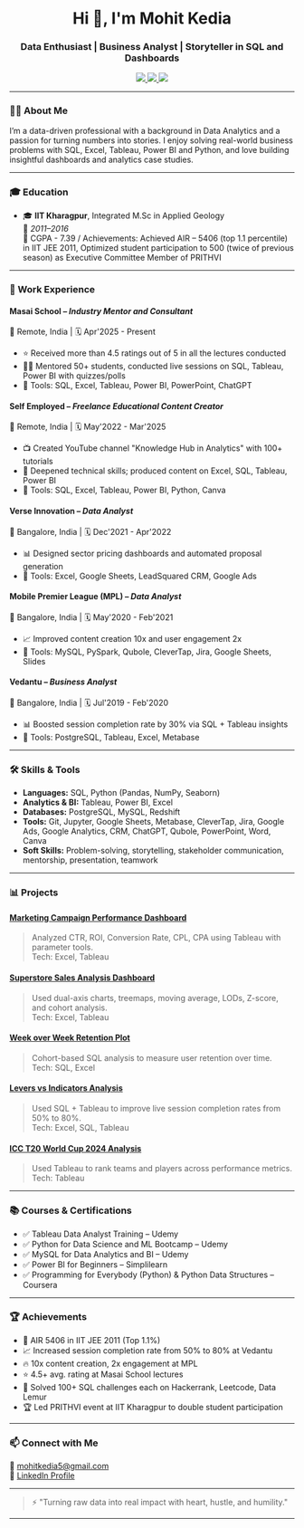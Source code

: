 

<h1 align="center">Hi 👋, I'm Mohit Kedia</h1>
<h3 align="center">Data Enthusiast | Business Analyst | Storyteller in SQL and Dashboards</h3>

<p align="center">
  <a href="https://www.linkedin.com/in/mohitkedia5/" target="_blank">
    <img src="https://img.shields.io/badge/LinkedIn-blue?logo=linkedin&logoColor=white" />
  </a>
  <a href="mailto:mohitkedia5@gmail.com">
    <img src="https://img.shields.io/badge/Gmail-red?logo=gmail&logoColor=white" />
  </a>
  <a href="/resume.pdf" target="_blank"> 
    <img src="https://img.shields.io/badge/Resume-PDF-blue" />
  </a>
</p>

---

### 👨‍💻 About Me

I’m a data-driven professional with a background in Data Analytics and a passion for turning numbers into stories. I enjoy solving real-world business problems with SQL, Excel, Tableau, Power BI and Python, and love building insightful dashboards and analytics case studies.

---

### 🎓 Education

- 🎓 **IIT Kharagpur**, Integrated M.Sc in Applied Geology  
  📅 *2011–2016*  
  🔹 CGPA - 7.39 / Achievements: Achieved AIR – 5406 (top 1.1 percentile) in IIT JEE 2011, Optimized student participation to 500 (twice of previous season) as Executive Committee Member of PRITHVI

---

### 💼 Work Experience

#### **Masai School** – *Industry Mentor and Consultant*  
📍 Remote, India | 🗓️ Apr'2025 - Present  
- ⭐ Received more than 4.5 ratings out of 5 in all the lectures conducted  
- 🧑‍🏫 Mentored 50+ students, conducted live sessions on SQL, Tableau, Power BI with quizzes/polls  
- 🧰 Tools: SQL, Excel, Tableau, Power BI, PowerPoint, ChatGPT

#### **Self Employed** – *Freelance Educational Content Creator*  
📍 Remote, India | 🗓️ May'2022 - Mar'2025  
- 📺 Created YouTube channel "Knowledge Hub in Analytics" with 100+ tutorials  
- 🚀 Deepened technical skills; produced content on Excel, SQL, Tableau, Power BI  
- 🧰 Tools: SQL, Excel, Tableau, Power BI, Python, Canva

#### **Verse Innovation** – *Data Analyst*  
📍 Bangalore, India | 🗓️ Dec'2021 - Apr'2022  
- 📊 Designed sector pricing dashboards and automated proposal generation  
- 🧰 Tools: Excel, Google Sheets, LeadSquared CRM, Google Ads

#### **Mobile Premier League (MPL)** – *Data Analyst*  
📍 Bangalore, India | 🗓️ May'2020 - Feb'2021  
- 📈 Improved content creation 10x and user engagement 2x  
- 🧰 Tools: MySQL, PySpark, Qubole, CleverTap, Jira, Google Sheets, Slides

#### **Vedantu** – *Business Analyst*  
📍 Bangalore, India | 🗓️ Jul'2019 - Feb'2020  
- 📊 Boosted session completion rate by 30% via SQL + Tableau insights  
- 🧰 Tools: PostgreSQL, Tableau, Excel, Metabase

---

### 🛠 Skills & Tools

- **Languages:** SQL, Python (Pandas, NumPy, Seaborn)  
- **Analytics & BI:** Tableau, Power BI, Excel  
- **Databases:** PostgreSQL, MySQL, Redshift  
- **Tools:** Git, Jupyter, Google Sheets, Metabase, CleverTap, Jira, Google Ads, Google Analytics, CRM, ChatGPT, Qubole, PowerPoint, Word, Canva  
- **Soft Skills:** Problem-solving, storytelling, stakeholder communication, mentorship, presentation, teamwork

---

### 📊 Projects

#### [Marketing Campaign Performance Dashboard](https://github.com/MohitKedia/Marketing-Campaign-Performance)
> Analyzed CTR, ROI, Conversion Rate, CPL, CPA using Tableau with parameter tools.  
Tech: Excel, Tableau

#### [Superstore Sales Analysis Dashboard](https://public.tableau.com/app/profile/mohit.kedia/viz/SuperstoreSalesProject_17502499870860/Story1)
> Used dual-axis charts, treemaps, moving average, LODs, Z-score, and cohort analysis.  
Tech: Excel, Tableau

#### [Week over Week Retention Plot](https://github.com/MohitKedia/Retention-cohort-Analysis-SQL)
> Cohort-based SQL analysis to measure user retention over time.  
Tech: SQL, Excel

#### [Levers vs Indicators Analysis](https://github.com/MohitKedia/Levers-Vs-Indicators-Analysis)
> Used SQL + Tableau to improve live session completion rates from 50% to 80%.  
Tech: Excel, SQL, Tableau

#### [ICC T20 World Cup 2024 Analysis](https://github.com/MohitKedia/ICC-T20-WORLD-CUP-2024-ANALYSIS)
> Used Tableau to rank teams and players across performance metrics.  
Tech: Tableau

---

### 📚 Courses & Certifications

- ✅ Tableau Data Analyst Training – Udemy
- ✅ Python for Data Science and ML Bootcamp – Udemy
- ✅ MySQL for Data Analytics and BI – Udemy
- ✅ Power BI for Beginners – Simplilearn
- ✅ Programming for Everybody (Python) & Python Data Structures – Coursera

---

### 🏆 Achievements

- 🏅 AIR 5406 in IIT JEE 2011 (Top 1.1%)
- 📈 Increased session completion rate from 50% to 80% at Vedantu
- 🔥 10x content creation, 2x engagement at MPL
- ⭐ 4.5+ avg. rating at Masai School lectures
- 🎯 Solved 100+ SQL challenges each on Hackerrank, Leetcode, Data Lemur
- 🏆 Led PRITHVI event at IIT Kharagpur to double student participation

---

### 📫 Connect with Me

📧 mohitkedia5@gmail.com  
🔗 [LinkedIn Profile](https://www.linkedin.com/in/mohitkedia5/)

---

> ⚡ "Turning raw data into real impact with heart, hustle, and humility."

---
